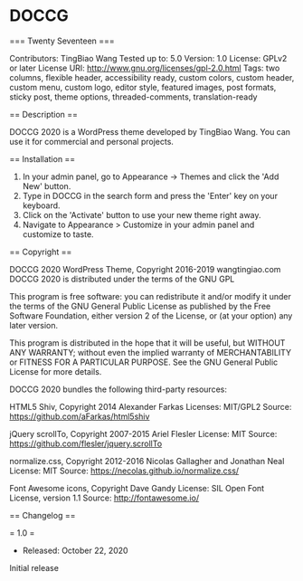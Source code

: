 # DOCCG
=== Twenty Seventeen ===

Contributors: TingBiao Wang
Tested up to: 5.0
Version: 1.0
License: GPLv2 or later
License URI: http://www.gnu.org/licenses/gpl-2.0.html
Tags: two columns, flexible header, accessibility ready, custom colors, custom header, custom menu, custom logo, editor style, featured images, post formats, sticky post, theme options, threaded-comments, translation-ready

== Description ==

DOCCG 2020 is a WordPress theme developed by TingBiao Wang. You can use it for commercial and personal projects.

== Installation ==

1. In your admin panel, go to Appearance -> Themes and click the 'Add New' button.
2. Type in DOCCG  in the search form and press the 'Enter' key on your keyboard.
3. Click on the 'Activate' button to use your new theme right away.
4. Navigate to Appearance > Customize in your admin panel and customize to taste.

== Copyright ==

DOCCG 2020 WordPress Theme, Copyright 2016-2019 wangtingiao.com
DOCCG 2020 is distributed under the terms of the GNU GPL

This program is free software: you can redistribute it and/or modify
it under the terms of the GNU General Public License as published by
the Free Software Foundation, either version 2 of the License, or
(at your option) any later version.

This program is distributed in the hope that it will be useful,
but WITHOUT ANY WARRANTY; without even the implied warranty of
MERCHANTABILITY or FITNESS FOR A PARTICULAR PURPOSE. See the
GNU General Public License for more details.

DOCCG 2020 bundles the following third-party resources:

HTML5 Shiv, Copyright 2014 Alexander Farkas
Licenses: MIT/GPL2
Source: https://github.com/aFarkas/html5shiv

jQuery scrollTo, Copyright 2007-2015 Ariel Flesler
License: MIT
Source: https://github.com/flesler/jquery.scrollTo

normalize.css, Copyright 2012-2016 Nicolas Gallagher and Jonathan Neal
License: MIT
Source: https://necolas.github.io/normalize.css/

Font Awesome icons, Copyright Dave Gandy
License: SIL Open Font License, version 1.1
Source: http://fontawesome.io/

== Changelog ==

= 1.0 =
* Released: October 22, 2020

Initial release

